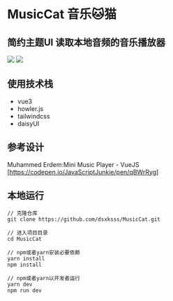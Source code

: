 # MusicCat 音乐🐱猫

## 简约主题UI 读取本地音频的音乐播放器
![][dark-screenshot]
![][light-screenshot]

## 使用技术栈
- vue3
- howler.js
- tailwindcss
- daisyUI

## 参考设计
 Muhammed Erdem:Mini Music Player - VueJS [https://codepen.io/JavaScriptJunkie/pen/qBWrRyg]



## 本地运行

```
// 克隆仓库
git clone https://github.com/dsxksss/MusicCat.git

// 进入项目目录
cd MusicCat

// npm或者yarn安装必要依赖
yarn install
npm install

// npm或者yarn以开发者运行
yarn dev
npm run dev

```

[dark-screenshot]: images/dark.png
[light-screenshot]: images/light.png
